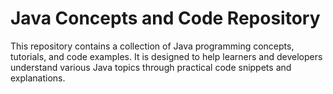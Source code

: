 # Java Concepts and Code Repository

This repository contains a collection of Java programming concepts, tutorials, and code examples. It is designed to help learners and developers understand various Java topics through practical code snippets and explanations.
